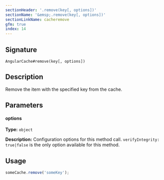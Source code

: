 ```yaml
---
sectionHeader: '.remove(key[, options])'
sectionName: '&emsp;.remove(key[, options])'
sectionLinkName: cacheremove
gfm: true
index: 14
---
```

## Signature
`AngularCache#remove(key[, options])`

## Description
Remove the item with the specified key from the cache.

## Parameters

#### options
__Type:__ `object`

__Description:__ Configuration options for this method call. `verifyIntegrity: true|false` is the only option available for this method.

## Usage

```javascript
someCache.remove('someKey');
```
